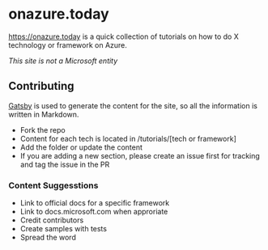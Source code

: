 # onazure.today

https://onazure.today is a quick collection of tutorials on how to do X technology or framework on Azure.

*This site is not a Microsoft entity*

## Contributing

[Gatsby](https://www.gatsbyjs.org/) is used to generate the content for the site, so all the information is written in Markdown.

* Fork the repo
* Content for each tech is located in /tutorials/[tech or framework]
* Add the folder or update the content
* If you are adding a new section, please create an issue first for tracking and tag the issue in the PR

### Content Suggesstions

* Link to official docs for a specific framework
* Link to docs.microsoft.com when approriate
* Credit contributors
* Create samples with tests
* Spread the word